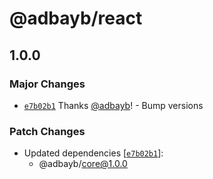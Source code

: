 # @adbayb/react

## 1.0.0

### Major Changes

-   [`e7b02b1`](https://github.com/adbayb/poc-monorepo/commit/e7b02b1581554a12bb7410f948e139d5eedbf13a) Thanks [@adbayb](https://github.com/adbayb)! - Bump versions

### Patch Changes

-   Updated dependencies [[`e7b02b1`](https://github.com/adbayb/poc-monorepo/commit/e7b02b1581554a12bb7410f948e139d5eedbf13a)]:
    -   @adbayb/core@1.0.0
